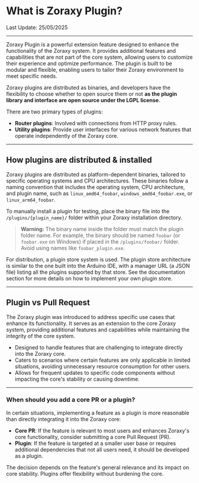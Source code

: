 # What is Zoraxy Plugin?  

Last Update: 25/05/2025

---

Zoraxy Plugin is a powerful extension feature designed to enhance the functionality of the Zoraxy system. It provides additional features and capabilities that are not part of the core system, allowing users to customize their experience and optimize performance. The plugin is built to be modular and flexible, enabling users to tailor their Zoraxy environment to meet specific needs.  

Zoraxy plugins are distributed as binaries, and developers have the flexibility to choose whether to open source them or not **as the plugin library and interface are open source under the LGPL license**.  

There are two primary types of plugins:  
- **Router plugins**: Involved with connections from HTTP proxy rules.  
- **Utility plugins**: Provide user interfaces for various network features that operate independently of the Zoraxy core.  

---

## How plugins are distributed & installed  
Zoraxy plugins are distributed as platform-dependent binaries, tailored to specific operating systems and CPU architectures. These binaries follow a naming convention that includes the operating system, CPU architecture, and plugin name, such as `linux_amd64_foobar`, `windows_amd64_foobar.exe`, or `linux_arm64_foobar`.  

To manually install a plugin for testing, place the binary file into the `/plugins/{plugin_name}/` folder within your Zoraxy installation directory.  

> **Warning:** The binary name inside the folder must match the plugin folder name. For example, the binary should be named `foobar` (or `foobar.exe` on Windows) if placed in the `/plugins/foobar/` folder. Avoid using names like `foobar_plugin.exe`.  

For distribution, a plugin store system is used. The plugin store architecture is similar to the one built into the Arduino IDE, with a manager URL (a JSON file) listing all the plugins supported by that store. See the documentation section for more details on how to implement your own plugin store.  

---

## Plugin vs Pull Request  
The Zoraxy plugin was introduced to address specific use cases that enhance its functionality. It serves as an extension to the core Zoraxy system, providing additional features and capabilities while maintaining the integrity of the core system.  

- Designed to handle features that are challenging to integrate directly into the Zoraxy core.  
- Caters to scenarios where certain features are only applicable in limited situations, avoiding unnecessary resource consumption for other users.  
- Allows for frequent updates to specific code components without impacting the core's stability or causing downtime.  

---

### When should you add a core PR or a plugin?  
In certain situations, implementing a feature as a plugin is more reasonable than directly integrating it into the Zoraxy core:  

- **Core PR**: If the feature is relevant to most users and enhances Zoraxy's core functionality, consider submitting a core Pull Request (PR).  
- **Plugin**: If the feature is targeted at a smaller user base or requires additional dependencies that not all users need, it should be developed as a plugin.  

The decision depends on the feature's general relevance and its impact on core stability. Plugins offer flexibility without burdening the core.  
